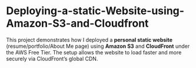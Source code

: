 # Deploying-a-static-Website-using-Amazon-S3-and-Cloudfront
This project demonstrates how I deployed a **personal static website** (resume/portfolio/About Me page) using **Amazon S3** and **CloudFront** under the AWS Free Tier.   The setup allows the website to load faster and more securely via CloudFront’s global CDN.
